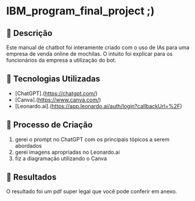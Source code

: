 # IBM_program_final_project ;)

## 📒 Descrição
Este manual de chatbot foi interamente criado com o uso de IAs para uma empresa de venda online de mochilas. O intuito foi explicar para os funcionários da empresa a utilização do bot.

## 🤖 Tecnologias Utilizadas
- [ChatGPT].(https://chatgpt.com/)
- [Canva].(https://www.canva.com/)
- [Leonardo.ai].(https://app.leonardo.ai/auth/login?callbackUrl=%2F)

## 🧐 Processo de Criação
1. gerei o prompt no ChatGPT com os principais tópicos a serem abordados
2. gerei imagens apropriadas no Leonardo.ai
3. fiz a diagramação utilizando o Canva

## 🚀 Resultados
O resultado foi um pdf super legal que você pode conferir em anexo.
